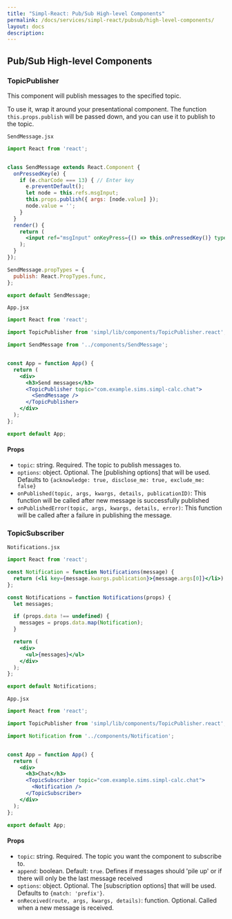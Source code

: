 ```yaml
---
title: "Simpl-React: Pub/Sub High-level Components"
permalink: /docs/services/simpl-react/pubsub/high-level-components/
layout: docs
description:
---
```


## Pub/Sub High-level Components

### TopicPublisher

This component will publish messages to the specified topic.

To use it, wrap it around your presentational component. The function `this.props.publish` will be passed down, and you can use it to publish to the topic.

`SendMessage.jsx`

```jsx
import React from 'react';


class SendMessage extends React.Component {
  onPressedKey(e) {
    if (e.charCode === 13) { // Enter key
      e.preventDefault();
      let node = this.refs.msgInput;
      this.props.publish({ args: [node.value] });
      node.value = '';
    }
  }
  render() {
    return (
      <input ref="msgInput" onKeyPress={() => this.onPressedKey()} type="text" />
    );
  }
});

SendMessage.propTypes = {
  publish: React.PropTypes.func,
};

export default SendMessage;
```

`App.jsx`

```jsx
import React from 'react';

import TopicPublisher from 'simpl/lib/components/TopicPublisher.react';

import SendMessage from '../components/SendMessage';


const App = function App() {
  return (
    <div>
      <h3>Send messages</h3>
      <TopicPublisher topic="com.example.sims.simpl-calc.chat">
        <SendMessage />
      </TopicPublisher>
    </div>
  );
};

export default App;
```

#### Props

* `topic`: string. Required. The topic to publish messages to.
* `options`: object. Optional. The [publishing options] that will be used. Defaults to `{acknowledge: true, disclose_me: true, exclude_me: false}`
* `onPublished(topic, args, kwargs, details, publicationID)`: This function will be called after new message is successfully published
* `onPublishedError(topic, args, kwargs, details, error)`: This function will be called after a failure in publishing the message.


### TopicSubscriber

`Notifications.jsx`

```jsx
import React from 'react';

const Notification = function Notifications(message) {
  return (<li key={message.kwargs.publication}>{message.args[0]}</li>)
};

const Notifications = function Notifications(props) {
  let messages;

  if (props.data !== undefined) {
    messages = props.data.map(Notification);
  }

  return (
    <div>
      <ul>{messages}</ul>
    </div>
  );
};

export default Notifications;
```

`App.jsx`

```jsx
import React from 'react';

import TopicPublisher from 'simpl/lib/components/TopicPublisher.react';

import Notification from '../components/Notification';


const App = function App() {
  return (
    <div>
      <h3>Chat</h3>
      <TopicSubscriber topic="com.example.sims.simpl-calc.chat">
        <Notification />
      </TopicSubscriber>
    </div>
  );
};

export default App;
```

#### Props

* `topic`: string. Required. The topic you want the component to subscribe to.
* `append`: boolean. Default: `true`. Defines if messages should 'pile up' or if there will only be the last message received
* `options`: object. Optional. The [subscription options] that will be used. Defaults to `{match: 'prefix'}`.
* `onReceived(route, args, kwargs, details)`: function. Optional. Called when a new message is received.

